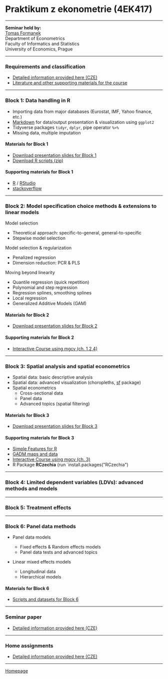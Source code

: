 # Praktikum z ekonometrie (4EK417)

--- 

**Seminar held by:**  
[Tomas Formanek](https://insis.vse.cz/auth/lide/clovek.pl?id=46723)     
Department of Econometrics   
Faculty of Informatics and Statistics  
University of Economics, Prague  

--- 

### Requirements and classification

+ [Detailed information provided here (CZE)](./CourseClassification.html)
+ [Literature and other supporting materials for the course](./LiteratureSupport.html)

---

### Block 1: Data handling in R

+ Importing data from major databases (Eurostat, IMF, Yahoo finance, etc.)
+ [Markdown](https://rstudio.com/wp-content/uploads/2015/02/rmarkdown-cheatsheet.pdf) for data/output presentation & visualization using `ggplot2`
+ Tidyverse packages `tidyr`, `dplyr`, pipe operator `%>%`
+ Missing data, multiple imputation 

#### Materials for Block 1  

+ [Download presentation slides for Block 1](https://github.com/formanektomas/4EK417/raw/master/Block1/Block_1.pdf)
+ [Download R scripts (zip)](https://github.com/formanektomas/4EK417/raw/master/Block1/Block1.zip)
  
#### Supporting materials for Block 1  

- [R](https://www.r-project.org/) / [RStudio](https://www.rstudio.com/products/RStudio/)  
- [stackoverflow](https://stackoverflow.com/tags/r/info)  

---

### Block 2: Model specification choice methods & extensions to linear models

Model selection  
+ Theoretical approach: specific-to-general, general-to-specific
+ Stepwise model selection

Model selection & regularization  
+ Penalized regression
+ Dimension reduction: PCR & PLS


Moving beyond linearity  
+ Quantile regression (quick repetition)  
+ Polynomial and step regression  
+ Regression splines, smoothing splines    
+ Local regression  
+ Generalized Additive Models (GAM)  
 

#### Materials for Block 2

+ [Download presentation slides for Block 2](https://github.com/formanektomas/4EK417/raw/master/Block2/Block_2.pdf)  
  
#### Supporting materials for Block 2  
  
- [Interactive Course using mgcv (ch. 1,2,4)](https://noamross.github.io/gams-in-r-course/)  

---

### Block 3: Spatial analysis and spatial econometrics

+ Spatial data: basic descriptive analysis  
+ Spatial data: advanced visualization (choropleths, [sf](https://r-spatial.github.io/sf/) package)  
+ Spatial econometrics  
    + Cross-sectional data  
    + Panel data  
    + Advanced topics (spatial filtering)  

#### Materials for Block 3

+ [Download presentation slides for Block 3](https://github.com/formanektomas/4EK417/raw/master/Block3/Block_3.pdf)  


#### Supporting materials for Block 3

- [Simple Features for R](https://r-spatial.github.io/sf/)  
- [GADM maps and data](https://gadm.org/)  
- [Interactive Course using mgcv (ch. 3)](https://noamross.github.io/gams-in-r-course/)  
- R Package **RCzechia** (run `install.packages("RCzechia")  

---

### Block 4: Limited dependent variables (LDVs): advanced methods and models

--- 

### Block 5: Treatment effects

--- 

### Block 6: Panel data methods

+ Panel data models  
    + Fixed effects & Random effects models  
    + Panel data tests and advanced topics  
    
+ Linear mixed effects models
    + Longitudinal data  
    + Hierarchical models  

#### Materials for Block 6
- [Scripts and datasets for Block 6](./Block6/README.html)  

---

### Seminar paper

+ [Detailed information provided here (CZE)](./SeminarPaper.html)

---

### Home assignments

+ [Detailed information provided here (CZE)](./Homeworks.html)

---

[Homepage](https://formanektomas.github.io/4EK417/)
